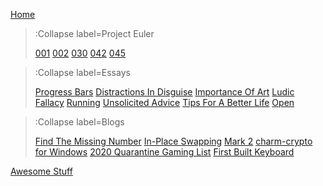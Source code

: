 [Home](/)

> :Collapse label=Project Euler
>
> [001](/euler/001)
> [002](/euler/002)
> [030](/euler/030)
> [042](/euler/042)
> [045](/euler/045)

> :Collapse label=Essays
>
> [Progress Bars](/essays/progress-bars)
> [Distractions In Disguise](/essays/distractions)
> [Importance Of Art](/essays/importance-art)
> [Ludic Fallacy](/essays/ludic-fallacy)
> [Running](/essays/running)
> [Unsolicited Advice](/essays/unsolicited)
> [Tips For A Better Life](/essays/better-life)
> [Open](/essays/open)

> :Collapse label=Blogs
>
> [Find The Missing Number](/blog/missingno)
> [In-Place Swapping](/blog/swap)
> [Mark 2](/blog/tank)
> [charm-crypto for Windows](/blog/charmforwindows)
> [2020 Quarantine Gaming List](/blog/games)
> [First Built Keyboard](/blog/kbd75)

[Awesome Stuff](/awesome/awesome)

